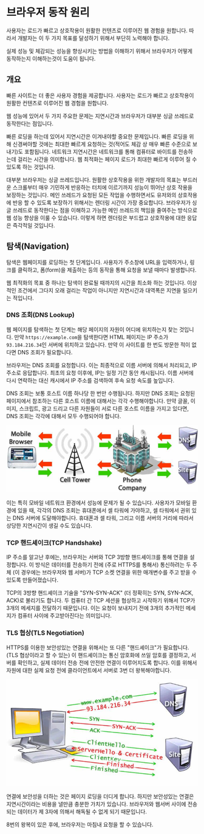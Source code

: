 # 브라우저 동작 원리

사용자는 로드가 빠르고 상호작용이 원활한 컨텐츠로 이루어진 웹 경험을 원합니다. 따라서 개발자는 이 두 가지 목표를 달성하기 위해서 부단히 노력해야 합니다.

실제 성능 및 체감되는 성능을 향상시키는 방법을 이해하기 위해서 브라우저가 어떻게 동작하는지 이해하는것이 도움이 됩니다.

## 개요

빠른 사이트는 더 좋은 사용자 경험을 제공합니다. 사용자는 로드가 빠르고 상호작용이 원활한 컨텐츠로 이루어진 웹 경험을 원합니다.

웹 성능에 있어서 두 가지 주요한 문제는 지연시간과 브라우저가 대부분 싱글 쓰레드로 동작한다는 점입니다.

빠른 로딩을 하는데 있어서 지연시간은 이겨내야할 중요한 문제입니다. 빠른 로딩을 위해 신경써야할 것에는 최대한 빠르게 요청하는 것(적어도 체감 상 매우 빠른 수준으로 보내기)도 포함됩니다. 네트워크 지연시간은 네트워크를 통해 컴퓨터로 바이트를 전송하는데 걸리는 시간을 의미합니다. 웹 최적화는 페이지 로드가 최대한 빠르게 이루어 질 수 있도록 하는 것입니다.

대부분 브라우저는 싱글 쓰레드입니다. 원활한 상호작용을 위한 개발자의 목표는 부드러운 스크롤부터 매우 기민하게 반응하는 터치에 이르기까지 성능이 뛰어난 상호 작용을 보장하는 것입니다. 메인 쓰레드가 요청된 모든 작업을 수행하면서도 유저와의 상호작용에 반응 할 수 있도록 보장하기 위해서는 렌더링 시간이 가장 중요합니다. 브라우저가 싱글 쓰레드로 동작한다는 점을 이해하고 가능한 메인 쓰레드의 책임을 줄여주는 방식으로 웹 성능 향상을 이룰 수 있습니다. 이렇게 하면 렌더링은 부드럽고 상호작용에 대한 응답은 즉각적일 것입니다.

## 탐색(Navigation)

탐색은 웹페이지를 로딩하는 첫 단계입니다. 사용자가 주소창에 URL을 입력하거나, 링크를 클릭하고, 폼(form)을 제출하는 등의 동작을 통해 요청을 보낼 때마다 발생합니다.

웹 최적화의 목표 중 하나는 탐색이 완료될 때까지의 시간을 최소화 하는 것입니다. 이상적인 조건에서 그다지 오래 걸리는 작업이 아니지만 지연시간과 대역폭은 지연을 일으키는 적입니다.

### DNS 조회(DNS Lookup)

웹 페이지를 탐색하는 첫 단계는 해당 페이지의 자원이 어디에 위치하는지 찾는 것입니다. 만약 `https://example.com`을 탐색한다면 HTML 페이지는 IP 주소가 `93.184.216.34`인 서버에 위치하고 있습니다. 만약 이 사이트를 한 번도 방문한 적이 없다면 DNS 조회가 필요합니다.

브라우저는 DNS 조회를 요청합니다. 이는 최종적으로 이름 서버에 의해서 처리되고, IP 주소로 응답합니다. 최초의 요청 이후에, IP는 일정 기간 동안 캐시됩니다. 이름 서버에 다시 연락하는 대신 캐시에서 IP 주소를 검색하여 후속 요청 속도를 높입니다.

DNS 조회는 보통 호스트 이름 하나당 한 번만 수행됩니다. 하지만 DNS 조회는 요청된 페이지에서 참조하는 다른 호스트 이름에 대해서는 각각 수행해야합니다. 만약 글꼴, 이미지, 스크립트, 광고 드리고 다른 자원들이 서로 다른 호스트 이름을 가지고 있다면, DNS 조회는 각각에 대해서 모두 수행되어야 합니다.

![alt text](image.png)

이는 특히 모바일 네트워크 환경에서 성능에 문제가 될 수 있습니다. 사용자가 모바일 환경에 있을 때, 각각의 DNS 조회는 휴대폰에서 셀 타워에 가야하고, 셀 타워에서 권위 있는 DNS 서버에 도달해야합니다. 휴대폰과 셀 타워, 그리고 이름 서버의 거리에 따라서 상당한 지연시간이 생길 수도 있습니다.

### TCP 핸드셰이크(TCP Handshake)

IP 주소를 알고난 후에는, 브라우저는 서버와 TCP 3방향 핸드셰이크를 통해 연결을 설정합니다. 이 방식은 데이터를 전송하기 전에 (주로 HTTPS를 통해서) 통신하려는 두 주체 (이 경우에는 브라우저와 웹 서버)가 TCP 소켓 연결을 위한 매개변수를 주고 받을 수 있도록 만들어졌습니다.

TCP의 3방향 핸드셰이크 기술을 "SYN-SYN-ACK" (더 정확히는 SYN, SYN-ACK, ACK)로 불리기도 합니다. 두 컴퓨터 간 TCP 세션을 협상하고 시작하기 위해서 TCP가 3개의 메세지를 전달하기 때문입니다. 이는 요청이 보내지기 전에 3개의 추가적인 메세지가 컴퓨터 사이에 주고받아진다는 의미입니다.

### TLS 협상(TLS Negotiation)

HTTPS를 이용한 보안성있는 연결을 위해서는 또 다른 "핸드셰이크"가 필요합니다. (TLS 협상이라고 할 수 있는) 이 핸드셰이크는 통신 암호화에 쓰일 암호를 결정하고, 서버를 확인하고, 실제 데이터 전송 전에 안전한 연결이 이루어지도록 합니다. 이를 위해서 자원에 대한 실제 요청 전에 클라이언트에서 서버로 3번 더 왕복해야합니다.

![alt text](image-1.png)

연결에 보안성을 더하는 것은 페이지 로딩을 더디게 합니다. 하지만 보안성있는 연결은 지연시간이라는 비용을 낼만큼 충분한 가치가 있습니다. 브라우저와 웹서버 사이에 전송되는 데이터가 제 3자에 의해서 해독될 수 없게 되기 때문입니다.

8번의 왕복이 있은 후에, 브라우저는 마침내 요청을 할 수 있습니다.